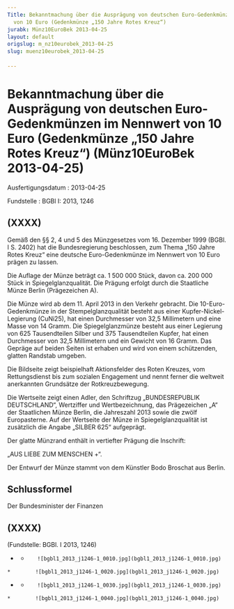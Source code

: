 ```yaml
---
Title: Bekanntmachung über die Ausprägung von deutschen Euro-Gedenkmünzen im Nennwert
  von 10 Euro (Gedenkmünze „150 Jahre Rotes Kreuz“)
jurabk: Münz10EuroBek 2013-04-25
layout: default
origslug: m_nz10eurobek_2013-04-25
slug: muenz10eurobek_2013-04-25

---
```


# Bekanntmachung über die Ausprägung von deutschen Euro-Gedenkmünzen im Nennwert von 10 Euro (Gedenkmünze „150 Jahre Rotes Kreuz“) (Münz10EuroBek 2013-04-25)

Ausfertigungsdatum
:   2013-04-25

Fundstelle
:   BGBl I: 2013, 1246


## (XXXX)

Gemäß den §§ 2, 4 und 5 des Münzgesetzes vom 16. Dezember 1999 (BGBl. I S. 2402) hat die Bundesregierung beschlossen, zum Thema „150 Jahre Rotes Kreuz“ eine deutsche Euro-Gedenkmünze im Nennwert von 10 Euro prägen zu lassen.

Die Auflage der Münze beträgt ca. 1 500 000 Stück, davon ca. 200 000 Stück in Spiegelglanzqualität. Die Prägung erfolgt durch die Staatliche Münze Berlin (Prägezeichen A).

Die Münze wird ab dem 11. April 2013 in den Verkehr gebracht. Die 10-Euro-Gedenkmünze in der Stempelglanzqualität besteht aus einer Kupfer-Nickel-Legierung (CuNi25), hat einen Durchmesser von 32,5 Millimetern und eine Masse von 14 Gramm. Die Spiegelglanzmünze besteht aus einer Legierung von 625 Tausendteilen Silber und 375 Tausendteilen Kupfer, hat einen Durchmesser von 32,5 Millimetern und ein Gewicht von 16 Gramm. Das Gepräge auf beiden Seiten ist erhaben und wird von einem schützenden, glatten Randstab umgeben.

Die Bildseite zeigt beispielhaft Aktionsfelder des Roten Kreuzes, vom Rettungsdienst bis zum sozialen Engagement und nennt ferner die weltweit anerkannten Grundsätze der Rotkreuzbewegung.

Die Wertseite zeigt einen Adler, den Schriftzug „BUNDESREPUBLIK DEUTSCHLAND“, Wertziffer und Wertbezeichnung, das Prägezeichen „A“ der Staatlichen Münze Berlin, die Jahreszahl 2013 sowie die zwölf Europasterne. Auf der Wertseite der Münze in Spiegelglanzqualität ist zusätzlich die Angabe „SILBER 625“ aufgeprägt.

Der glatte Münzrand enthält in vertiefter Prägung die Inschrift:

„AUS LIEBE ZUM MENSCHEN +“.

Der Entwurf der Münze stammt von dem Künstler Bodo Broschat aus Berlin.


## Schlussformel

Der Bundesminister der Finanzen


## (XXXX)

(Fundstelle: BGBl. I 2013, 1246)


*    *        ![bgbl1_2013_j1246-1_0010.jpg](bgbl1_2013_j1246-1_0010.jpg)
    *        ![bgbl1_2013_j1246-1_0020.jpg](bgbl1_2013_j1246-1_0020.jpg)

*    *        ![bgbl1_2013_j1246-1_0030.jpg](bgbl1_2013_j1246-1_0030.jpg)
    *        ![bgbl1_2013_j1246-1_0040.jpg](bgbl1_2013_j1246-1_0040.jpg)


